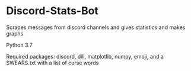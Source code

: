# Discord-Stats-Bot
Scrapes messages from discord channels and gives statistics and makes graphs

Python 3.7

Required packages: discord, dill, matplotlib, numpy, emoji, and a SWEARS.txt with a list of curse words
